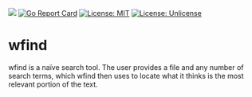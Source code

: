 [![](https://godoc.org/github.com/ryanavella/wfind?status.svg)](https://godoc.org/github.com/ryanavella/wfind) [![Go Report Card](https://goreportcard.com/badge/github.com/ryanavella/wfind)](https://goreportcard.com/report/github.com/ryanavella/wfind) [![License: MIT](https://img.shields.io/badge/License-MIT-yellow.svg)](https://github.com/ryanavella/wfind/blob/master/LICENSE-MIT) [![License: Unlicense](https://img.shields.io/badge/license-Unlicense-blue.svg)](https://github.com/ryanavella/wfind/blob/master/LICENSE-UNLICENSE)

# wfind

wfind is a naïve search tool. The user provides a file and any number of search terms, which wfind then uses to locate what it thinks is the most relevant portion of the text.
